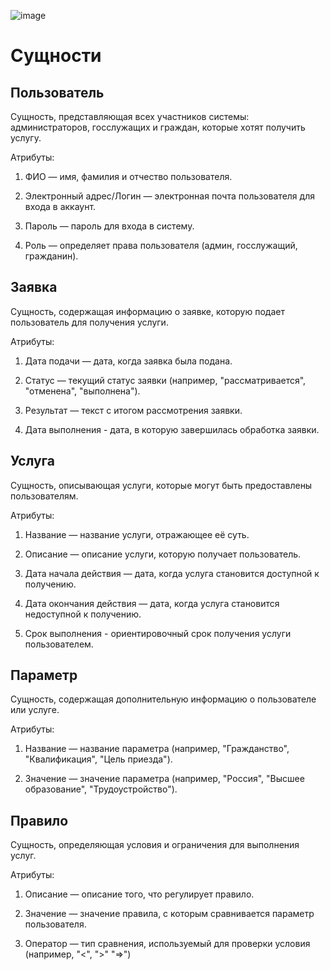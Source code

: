 ![image](https://github.com/user-attachments/assets/7a786080-305d-418a-8512-9bed3c95a21d)



# Сущности
  ## Пользователь
  
  Сущность, представляющая всех участников системы: администраторов, госслужащих и граждан, которые хотят получить услугу.
  
  Атрибуты:
  
  1) ФИО — имя, фамилия и отчество пользователя.
  
  2) Электронный адрес/Логин — электронная почта пользователя для входа в аккаунт.
  
  3) Пароль — пароль для входа в систему.
  
  4) Роль — определяет права пользователя (админ, госслужащий, гражданин).
  

  ## Заявка
  
  Сущность, содержащая информацию о заявке, которую подает пользователь для получения услуги.
  
  Атрибуты:
  
  1) Дата подачи — дата, когда заявка была подана.
  
  2) Статус — текущий статус заявки (например, "рассматривается", "отменена", "выполнена").
  
  3) Результат — текст с итогом рассмотрения заявки.

  4) Дата выполнения - дата, в которую завершилась обработка заявки.

  ## Услуга
  
  Сущность, описывающая услуги, которые могут быть предоставлены пользователям.
  
  Атрибуты:
  
  1) Название — название услуги, отражающее её суть.
  
  2) Описание — описание услуги, которую получает пользователь.
  
  3) Дата начала действия — дата, когда услуга становится доступной к получению.
  
  4) Дата окончания действия — дата, когда услуга становится недоступной к получению.

  5) Срок выполнения - ориентировочный срок получения услуги пользователем.

  ## Параметр 
  
  Сущность, содержащая дополнительную информацию о пользователе или услуге.
  
  Атрибуты:
  
  1) Название — название параметра (например, "Гражданство", "Квалификация", "Цель приезда").
  
  2) Значение — значение параметра (например, "Россия", "Высшее образование", "Трудоустройство").

  ## Правило
  
  Сущность, определяющая условия и ограничения для выполнения услуг.
  
  Атрибуты:
  
  1) Описание — описание того, что регулирует правило.
  
  2) Значение — значение правила, с которым сравнивается параметр пользователя.
  
  3) Оператор — тип сравнения, используемый для проверки условия (например, "<", ">" "=>")
